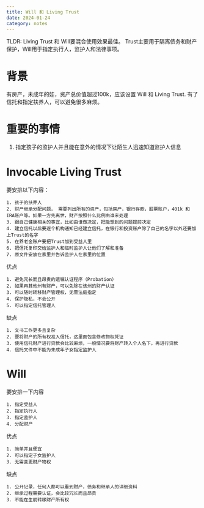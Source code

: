 ```yaml
---
title: Will 和 Living Trust
date: 2024-01-24
category: notes
---
```


TLDR: Living Trust 和 Will要混合使用效果最佳。 Trust主要用于隔离债务和财产保护，Will用于指定执行人，监护人和法律事项。

# 背景
有房产，未成年的娃，资产总价值超过100k，应该设置 Will 和 Living Trust. 有了信托和指定扶养人，可以避免很多麻烦。 

# 重要的事情
1. 指定孩子的监护人并且能在意外的情况下让陌生人迅速知道监护人信息


# Invocable Living Trust

要安排以下内容：
```
1. 孩子的扶养人
2. 财产继承分配问题， 需要列出所有的资产，包括房产，银行存款，股票账户，401k 和 IRA账户等。如果一方先离世，财产按照什么比例由谁来处理
3. 跟自己健康相关的事宜，比如由谁做决定，把能想到的问题提前决定
4. 建立信托以后要逐个机构通知已经建立信托，在银行和投资账户除了自己的名字以外还要加上Trust的名字
5. 在养老金账户要把Trust加到受益人里
6. 把信托复印交给监护人和临时监护人让他们了解和准备
7. 原文件安放在家里并告诉监护人在家里的位置
```

优点
```
1. 避免冗长而且昂贵的遗嘱认证程序（Probation）
2. 如果再其他州有财产，可以免除在该州的财产认证
3. 可以随时转移财产管理权，无需法庭指定
4. 保护隐私，不会公开
5. 可以指定信托管理人
```

缺点
```
1. 文书工作更多且复杂
2. 要将财产的所有权准入信托，这里面包含修改物权凭证
3. 使用信托财产进行贷款会比较麻烦，一般情况要将财产转入个人名下，再进行贷款
4. 信托文件中不能为未成年子女指定监护人
```

# Will

要安排一下内容
```
1. 指定受益人
2. 指定执行人
3. 指定监护人
4. 分配财产
``` 

优点
```
1. 简单并且便宜
2. 可以指定子女监护人
3. 无需变更财产物权
```

缺点
```
1. 公开记录，任何人都可以看到财产，债务和继承人的详细资料
2. 继承过程需要认证，会比较冗长而且昂贵
3. 不能在生前转移财产所有权
```

